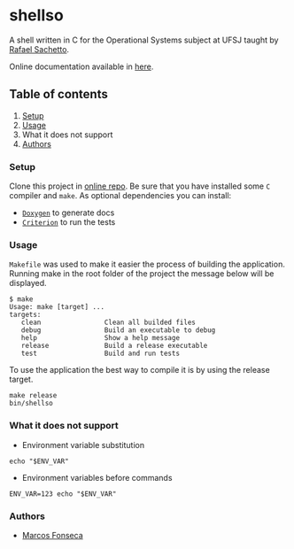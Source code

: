 # shellso

A shell written in C for the Operational Systems subject at UFSJ taught by
[Rafael Sachetto](https://github.com/rsachetto/).

Online documentation available in [here](https://marcosfons.github.io/shellso).


## Table of contents

1. [Setup](#Setup)
2. [Usage](#Usage)
3. What it does not support
4. [Authors](#Authors)



### Setup

Clone this project in [online repo](#https://github.com/marcosfons/shellso).
Be sure that you have installed some `C` compiler and `make`. As optional
dependencies you can install:
- [`Doxygen`](https://www.doxygen.nl/manual/install.html) to generate docs
- [`Criterion`](https://criterion.readthedocs.io/en/master/setup.html) to run
	the tests


### Usage

`Makefile` was used to make it easier the process of building the application.
Running make in the root folder of the project the message below will be
displayed.

```shell
$ make
Usage: make [target] ...
targets:
   clean                Clean all builded files
   debug                Build an executable to debug
   help                 Show a help message
   release              Build a release executable
   test                 Build and run tests
```

To use the application the best way to compile it is by using the release
target.

```shell
make release
bin/shellso
```


### What it does not support

- Environment variable substitution
```shell
echo "$ENV_VAR"
```

- Environment variables before commands 
```shell
ENV_VAR=123 echo "$ENV_VAR"
```



### Authors

- [Marcos Fonseca](https://github.com/marcosfons)

